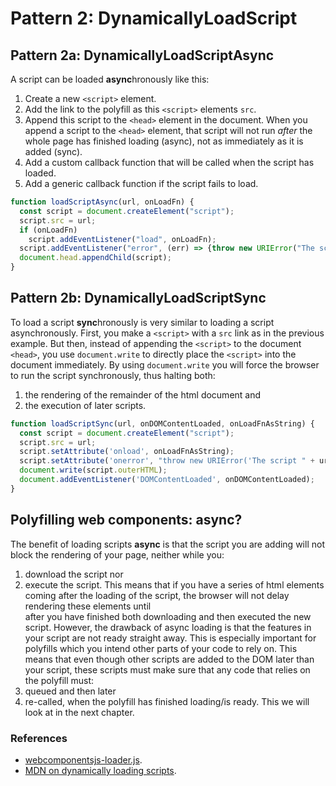 # Pattern 2: DynamicallyLoadScript

## Pattern 2a: DynamicallyLoadScriptAsync
A script can be loaded **async**hronously like this:
1. Create a new `<script>` element.
2. Add the link to the polyfill as this `<script>` elements `src`.
3. Append this script to the `<head>` element in the document. 
When you append a script to the `<head>` element, 
that script will not run *after* the whole page has finished loading (async), 
not as immediately as it is added (sync).
4. Add a custom callback function that will be called when the script has loaded.
5. Add a generic callback function if the script fails to load.                                              

```javascript
function loadScriptAsync(url, onLoadFn) {
  const script = document.createElement("script");
  script.src = url;
  if (onLoadFn)
    script.addEventListener("load", onLoadFn);
  script.addEventListener("error", (err) => {throw new URIError("The script " + url + " didn't load correctly.");});
  document.head.appendChild(script);
}
```
## Pattern 2b: DynamicallyLoadScriptSync
To load a script **sync**hronously is very similar to loading a script asynchronously.
First, you make a `<script>` with a `src` link as in the previous example.
But then, instead of appending the `<script>` to the document `<head>`, 
you use `document.write` to directly place the `<script>` into the document immediately.
By using `document.write` you will force the browser to run the script synchronously,
thus halting both:
1. the rendering of the remainder of the html document and 
2. the execution of later scripts.

```javascript
function loadScriptSync(url, onDOMContentLoaded, onLoadFnAsString) {
  const script = document.createElement("script");
  script.src = url;
  script.setAttribute('onload', onLoadFnAsString);
  script.setAttribute('onerror', "throw new URIError('The script " + url + " didn't load correctly.')");
  document.write(script.outerHTML);
  document.addEventListener('DOMContentLoaded', onDOMContentLoaded);
}
```

## Polyfilling web components: async?
The benefit of loading scripts **async** is that the script you are adding will not block the rendering of your page, 
neither while you:
1. download the script nor 
2. execute the script. 
This means that if you have a series of html elements coming after the loading of the script,
the browser will not delay rendering these elements until                                          
after you have finished both downloading and then executed the new script.
However, the drawback of async loading is that the features in your script are not ready straight away.
This is especially important for polyfills which you intend other parts of your code to rely on.
This means that even though other scripts are added to the DOM later than your script,
these scripts must make sure that any code that relies on the polyfill must:
1. queued and then later
2. re-called, when the polyfill has finished loading/is ready.
This we will look at in the next chapter.

<!--
The benefit of loading scripts async is that neither 
a) download the script nor b) the execution of the script will
block the rendering of your page. 
This means that if you have a series of html elements coming after the loading of the polyfill,
the browser will not delay rendering these elements until                                          
after you have finished both downloading and then executed the polyfill script.
However, the drawback of async loading is that the features you polyfill will 
only be ready at a later point in time. This means that you cannot rely on this feature being ready,
even though other scripts are added to the DOM later than your script that feature-detects and 
loads the polyfills.
And in turn, this means that all functions you call that relies on your polyfill must first be:
1. queued and then later
2. re-called, when the polyfill has finished loading/is ready.
-->



### References
* [webcomponentsjs-loader.js](https://github.com/webcomponents/webcomponentsjs/blob/master/webcomponents-loader.js).
* [MDN on dynamically loading scripts](https://developer.mozilla.org/en-US/docs/Web/API/HTMLScriptElement).